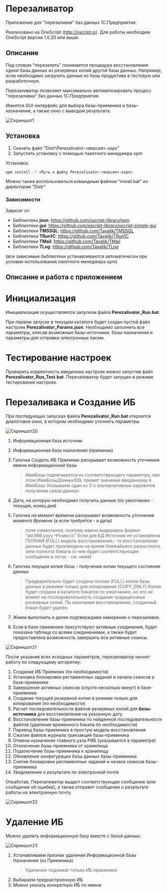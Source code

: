 # Перезаливатор
Приложение для "перезаливки" баз данных 1С:Предприятия. 

Реализовано на OneScript (http://oscript.io). Для работы необходим OneScript версии 1.0.20 или выше.

## Описание
Под словом "перезалить" понимается процедура восстановления одной базы данных из резервных копий другой базы данных.
Например, если необходимо загрузить данные из базы продуктива в тестовую или разработочную.

Перезаливатор позволяет максимально автоматизировать процесс "перезаливки" баз данных 1С:Предприятия. 

Имеется GUI-интерфейс для выбора базы-приемника и базы-назначения, а также окно с выводом результата.

<img src="https://github.com/Tavalik/Perezalivator/raw/master/Screenshots/Perezalivator1.png" alt="Скриншот1">

## Установка

1. Скачать файл "Distr\Perezalivator-<версия>.ospx"
2. Запустить установку с помощью пакетного менеджера opm

Установка:
``` cmd
opm install -f <Путь к файлу Perezalivator-<версия>.ospx>
```

Можно также воспользоваться командным файлом "install.bat" из директории "Distr"

### Зависимости 

Зависит от:
* Библиотеки **json**: https://github.com/oscript-library/json
* Библиотеки **gui**: https://github.com/oscript-library/oscript-simple-gui
* Библиотеки **TMSSQL**: https://github.com/Tavalik/TMSSQL
* Библиотеки **TRun1C**: https://github.com/Tavalik/TRun1C
* Библиотеки **TMail**: https://github.com/Tavalik/TMail
* Библиотеки **TLog**: https://github.com/Tavalik/TLog

(все зависимые библиотеки устанавливаются автоматически при условии использования пакетного менеджера opm)

## Описание и работа с приложением

# Инициализация

Инициализация осуществляется запуском файла **Perezalivator_Run.bat**.

При первом запуске в текущем каталоге будет создан пустой файл настроек **Perezalivator_Params.json**. 
Необходимо заполнить все параметры, описав возможные базы-источники, базы-назначения и параметры для отправки электронных писем.

# Тестирование настроек
Проверить корректность введенных настроек можно запустив файл **Perezalivator_Run_Test.bat**. Перезаливатор будет запущен в режиме тестирования настроек.

# Перезаливака и Создание ИБ

При последующих запусках файла **Perezalivator_Run.bat** откроется диалоговое окно, в котором необходимо уточнить параметры

<img src="https://Screenshots/Perezalivator20.png" alt="Скриншот20">

1. Информационная база источник
2. Информационная база назначения (приемник)
3. Галочка *Создать ИБ Приемник* раскрывает возможность уточнения имени информационной базы
    > *ИмяБазы* подтягивается из соответствующего параметра,
    > при этом *ИмяБазыДанныхSQL* примет значение введенному в *ИмяБазы*
Указываем один из 3-х альтернативных вариантов получения среза данных:
4. Дата, на которую необходимо получить данные (по умолчанию - текущая, конец дня)
5. Галочка *на момент времени* раскрывает возможность уточнения *момента Времени* (а если требуется - и даты)
    > поле символьное, поэтому важно выдержать формат "dd.MM.yyyy ЧЧ:мм:сс"
    > Если для БД Источник не установлена ПОЛНАЯ (FULL) модель восстановления,-
    > то восстановление данных будет произведено на время ближайшего разностного (или полного) бэкапа
    > (о чем будет соответствующее сообщение в логах - см. ниже)
6. Галочка *текущая копия базы* - получение копии текущего состояния данных
    > Предварительно будет создана полная (FULL) копия базы данных в режиме только для копирования (COPY_ONLY)
    > Копия будет создана в каталоге бэкапов по умолчанию, но это не влияет на последовательность создания традиционных резервных копий.
    > По окончании восстановления, созданный бэкап будет удален.
7. Жмем выполнить и далее подтверждаем намерение о перезаливке.

8. Если в базе-приемнике присутствуют активные соединения, будет показана таблица со всеми соединениями, а также будет предоставлена возможность завершить все активные сеансы.

<img src="https://Screenshots/Perezalivator21.png" alt="Скриншот21">

После указания всех исходных параметров, перезаливатор начнет работу по следующему алгоритму:

1. Создание ИБ Приемник (по необходимости)
2. Установка блокировки регламентных заданий и начала сеансов в базе-приемнике
3. Завершение активных сеансов (спустя несколько минут) в базе-приемнике
4. Создание текущей резервной копии в режиме *только для копирования* (по необходимости)
5. Расчет последовательности файлов резервных копий для **базы-источника** для восстановления на указанную дату
6. Восстановление базы-приемника по найденной последовательности файлов (удаление временного бэкапа по необходимости)
7. Перевод базы-приемника в простую модель восстановления
8. Сжатие файлов журнала транзакций базы-приемника
9. Отмена назначение главного узла РИБ (указывается в параметре)
10. Отключение базы-приемника от хранилища
11. Подключение базы-приемника к хранилищу
12. Обновление конфигурации базы данных базы-приемника
13. Снятие блокировки регламентных заданий и начала сеансов базы-приемника
14. Уведомление о результате по электронной почте

Отработав, Перезаливатор выдаст соответствующее сообщение (или сообщение об ошибке), а также отправит сообщение о результате работы на электронную почту.

<img src="https://Screenshots/Perezalivator22.png" alt="Скриншот22">

# Удаление ИБ

Можно удалить информационную базу вместе с базой данных.

<img src="https://Screenshots/Perezalivator23.png" alt="Скриншот23">

1. Устанавливаем признак удаления Информационной базы Назначения (из Приемника)
    > Удалению подлежат только ИБ приемники
2. Выбираем преднастроенную ИБ
3. Можно указать конкретную ИБ по имени


